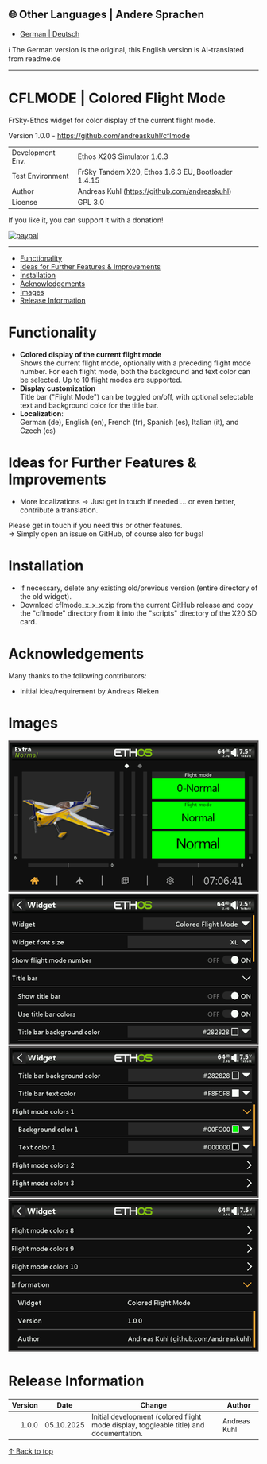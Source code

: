 ## 🌐 Other Languages | Andere Sprachen
- [German | Deutsch](readme.de.md)
  
ℹ️ The German version is the original, this English version is AI-translated from readme.de

***

<h1 name="top"> CFLMODE | Colored Flight Mode </h1>
FrSky-Ethos widget for color display of the current flight mode.

Version 1.0.0 - https://github.com/andreaskuhl/cflmode

|                      |                                                     |
| -------------------- | --------------------------------------------------- |
| Development Env.     | Ethos X20S Simulator 1.6.3                          |
| Test Environment     | FrSky Tandem X20, Ethos 1.6.3 EU, Bootloader 1.4.15 |
| Author               | Andreas Kuhl (https://github.com/andreaskuhl)       |
| License              | GPL 3.0                                             |

If you like it, you can support it with a donation!
<p>
  <a href="https://www.paypal.com/donate/?hosted_button_id=JWPUZ76CCV4FU">
      <img src="https://www.paypalobjects.com/en_US/i/btn/btn_donateCC_LG.gif" alt="paypal">
  </a>
</p>

***

- [Functionality](#functionality)
- [Ideas for Further Features \& Improvements](#ideas-for-further-features--improvements)
- [Installation](#installation)
- [Acknowledgements](#acknowledgements)
- [Images](#images)
- [Release Information](#release-information)


# Functionality

  - **Colored display of the current flight mode**  
  Shows the current flight mode, optionally with a preceding flight mode number. For each flight mode, both the background and text color can be selected. Up to 10 flight modes are supported.
  - **Display customization**  
  Title bar ("Flight Mode") can be toggled on/off, with optional selectable text and background color for the title bar.
 - **Localization**:  
  German (de), English (en), French (fr), Spanish (es), Italian (it), and Czech (cs)
  

# Ideas for Further Features & Improvements
  - More localizations -> Just get in touch if needed ... or even better, contribute a translation.
  
  Please get in touch if you need this or other features.  
  => Simply open an issue on GitHub, of course also for bugs!
  
  
# Installation
- If necessary, delete any existing old/previous version (entire directory of the old widget).
- Download cflmode_x_x_x.zip from the current GitHub release and copy the "cflmode" directory from it into the "scripts" directory of the X20 SD card.

# Acknowledgements
Many thanks to the following contributors:
- Initial idea/requirement by Andreas Rieken

# Images
![alt text](doc-images/image-1.png) ![alt text](doc-images/image-2.png) ![alt text](doc-images/image-3.png) ![alt text](doc-images/image-4.png)
# Release Information

| Version |   Date     | Change                                                                                         | Author        |
| ------: | :--------: | ---------------------------------------------------------------------------------------------- | ------------ |
|   1.0.0 | 05.10.2025 | Initial development (colored flight mode display, toggleable title) and documentation.         | Andreas Kuhl |


[↑ Back to top](#top)
